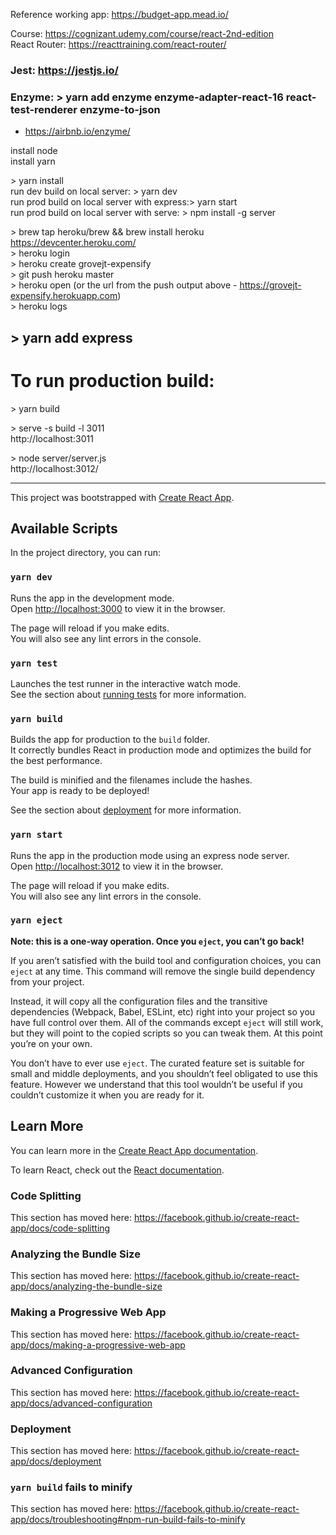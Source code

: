 Reference working app: https://budget-app.mead.io/ <br/>

Course: https://cognizant.udemy.com/course/react-2nd-edition <br/> React Router: https://reacttraining.com/react-router/

### Jest: https://jestjs.io/

### Enzyme: > yarn add enzyme enzyme-adapter-react-16 react-test-renderer enzyme-to-json

- https://airbnb.io/enzyme/

install node <br/>
install yarn <br/>

\> yarn install <br/>
run dev build on local server: > yarn dev <br/>
run prod build on local server with express:> yarn start <br/>
run prod build on local server with serve: > npm install -g server <br/>

\> brew tap heroku/brew && brew install heroku
https://devcenter.heroku.com/ <br/>
\> heroku login <br/>
\> heroku create grovejt-expensify </br>
\> git push heroku master </br>
\> heroku open (or the url from the push output above - https://grovejt-expensify.herokuapp.com) </br>
\> heroku logs

## \> yarn add express <br/>

# To run production build:

\> yarn build

\> serve -s build -l 3011 <br/>
http://localhost:3011

\> node server/server.js <br/>
http://localhost:3012/

---

This project was bootstrapped with [Create React App](https://github.com/facebook/create-react-app).

## Available Scripts

In the project directory, you can run:

### `yarn dev`

Runs the app in the development mode.<br /> Open [http://localhost:3000](http://localhost:3000) to view it in the browser.

The page will reload if you make edits.<br /> You will also see any lint errors in the console.

### `yarn test`

Launches the test runner in the interactive watch mode.<br /> See the section about [running tests](https://facebook.github.io/create-react-app/docs/running-tests) for more information.

### `yarn build`

Builds the app for production to the `build` folder.<br /> It correctly bundles React in production mode and optimizes the build for the best performance.

The build is minified and the filenames include the hashes.<br /> Your app is ready to be deployed!

See the section about [deployment](https://facebook.github.io/create-react-app/docs/deployment) for more information.

### `yarn start`

Runs the app in the production mode using an express node server.<br /> Open [http://localhost:3012](http://localhost:3012) to view it in the browser.

The page will reload if you make edits.<br /> You will also see any lint errors in the console.

### `yarn eject`

**Note: this is a one-way operation. Once you `eject`, you can’t go back!**

If you aren’t satisfied with the build tool and configuration choices, you can `eject` at any time. This command will remove the single build dependency from your project.

Instead, it will copy all the configuration files and the transitive dependencies (Webpack, Babel, ESLint, etc) right into your project so you have full control over them. All of the commands except `eject` will still work, but they will point to the copied scripts so you can tweak them. At this point you’re on your own.

You don’t have to ever use `eject`. The curated feature set is suitable for small and middle deployments, and you shouldn’t feel obligated to use this feature. However we understand that this tool wouldn’t be useful if you couldn’t customize it when you are ready for it.

## Learn More

You can learn more in the [Create React App documentation](https://facebook.github.io/create-react-app/docs/getting-started).

To learn React, check out the [React documentation](https://reactjs.org/).

### Code Splitting

This section has moved here: https://facebook.github.io/create-react-app/docs/code-splitting

### Analyzing the Bundle Size

This section has moved here: https://facebook.github.io/create-react-app/docs/analyzing-the-bundle-size

### Making a Progressive Web App

This section has moved here: https://facebook.github.io/create-react-app/docs/making-a-progressive-web-app

### Advanced Configuration

This section has moved here: https://facebook.github.io/create-react-app/docs/advanced-configuration

### Deployment

This section has moved here: https://facebook.github.io/create-react-app/docs/deployment

### `yarn build` fails to minify

This section has moved here: https://facebook.github.io/create-react-app/docs/troubleshooting#npm-run-build-fails-to-minify
